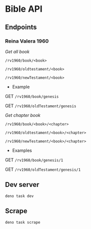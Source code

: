 # Bible API

## Endpoints

### Reina Valera 1960

*Get all book*

`/rv1960/book/<book>`

`/rv1960/oldtestament/<book>`

`/rv1960/newTestament/<book>`

- Example 

GET `/rv1960/book/genesis`

GET `/rv1960/oldTestament/genesis`

*Get chapter book*

`/rv1960/book/<book>/<chapter>`

`/rv1960/oldtestament/<book>/<chapter>`

`/rv1960/newTestament/<book>/<chapter>`

- Examples

GET `/rv1960/book/genesis/1`

GET `/rv1960/oldTestament/genesis/1`

## Dev server

```
deno task dev
```

## Scrape

```
deno task scrape
```

